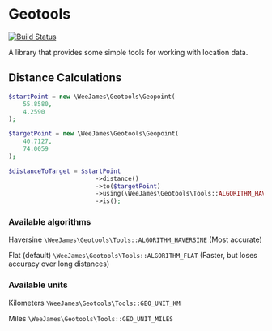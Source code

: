 Geotools
========

[![Build Status](https://travis-ci.org/weejames/geotools.svg?branch=master)](https://travis-ci.org/weejames/geotools)

A library that provides some simple tools for working with location data.

## Distance Calculations

```php
$startPoint = new \WeeJames\Geotools\Geopoint(
    55.8580,
    4.2590
);

$targetPoint = new \WeeJames\Geotools\Geopoint(
    40.7127,
    74.0059
);

$distanceToTarget = $startPoint
                        ->distance()
                        ->to($targetPoint)
                        ->using(\WeeJames\Geotools\Tools::ALGORITHM_HAVERSINE)
                        ->is();
```

### Available algorithms

Haversine `\WeeJames\Geotools\Tools::ALGORITHM_HAVERSINE` (Most accurate)

Flat (default) `\WeeJames\Geotools\Tools::ALGORITHM_FLAT` (Faster, but loses accuracy over long distances)

### Available units

Kilometers `\WeeJames\Geotools\Tools::GEO_UNIT_KM`

Miles `\WeeJames\Geotools\Tools::GEO_UNIT_MILES`

